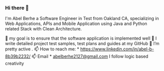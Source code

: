 ### Hi there 👋

I'm Abel Berhe a Software Engineer in Test from Oakland CA, specializing in Web Applications, APIs and Mobile Application using Java and Python related Stack with Clean Architecture.

🔭 my goal is to ensure that the software application is implemented well
🌱 I write detailed project test samples, test plans and guides at my GitHub
👯 I’m pretty active .
📫 How to reach me: * https://www.linkedin.com/in/abel-b-8b39b2232/
📫 Email * abelberhe2127@gmail.com
I follow logic based creativity


